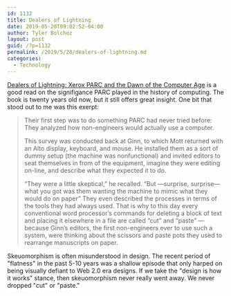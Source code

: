 ```yaml
---
id: 1132
title: Dealers of Lightning
date: 2019-05-20T09:02:52-04:00
author: Tyler Bolchoz
layout: post
guid: /?p=1132
permalink: /2019/5/20/dealers-of-lightning.md
categories:
  - Technology
---
```


[Dealers of Lightning: Xerox PARC and the Dawn of the Computer Age](https://amzn.to/2VPO21B) is a good read on the signifigance PARC played in the history of computing. The book is twenty years old now, but it still offers great insight. One bit that stood out to me was this exerpt:

> Their first step was to do something PARC had never tried before: They analyzed how non-engineers would actually use a computer.
>
> This survey was conducted back at Ginn, to which Mott returned with an Alto display, keyboard, and mouse. He installed them as a sort of dummy setup (the machine was nonfunctional) and invited editors to seat themselves in from of the equipment, imagine they were editing on-line, and describe what they expected it to do.
>
> “They were a little skeptical,” he recalled. “But —surprise, surprise— what you got was them wanting the machine to mimic what they would do on paper” They even described the processes in terms of the tools they had always used. That is why to this day every conventional word processor’s commands for deleting a block of text and placing it elsewhere in a file are called “cut” and “paste” —because Ginn’s editors, the first non-engineers ever to use such a system, were thinking about the scissors and paste pots they used to rearrange manuscripts on paper.

Skeuomorphism is often misunderstood in design. The recent period of "flatness" in the past 5-10 years was a shallow episode that only harped on being visually defiant to Web 2.0 era designs. If we take the "design is how it works" stance, then skeuomorphism never really went away. We never dropped "cut" or "paste."
